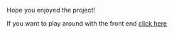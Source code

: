 Hope you enjoyed the project!

If you want to play around with the front end [click here](https://meharpalbasi-wine-app-wineapp-0co062.streamlit.app/)
